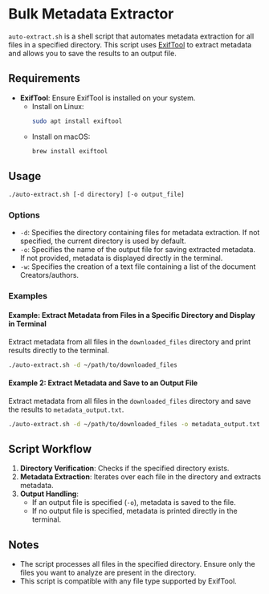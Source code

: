 # Bulk Metadata Extractor

`auto-extract.sh` is a shell script that automates metadata extraction for all files in a specified directory. This script uses [ExifTool](https://exiftool.org/) to extract metadata and allows you to save the results to an output file.

## Requirements

- **ExifTool**: Ensure ExifTool is installed on your system.
  - Install on Linux:
    ```bash
    sudo apt install exiftool
    ```
  - Install on macOS:
    ```bash
    brew install exiftool
    ```

## Usage

```bash
./auto-extract.sh [-d directory] [-o output_file]
```

### Options
- `-d`: Specifies the directory containing files for metadata extraction. If not specified, the current directory is used by default.
- `-o`: Specifies the name of the output file for saving extracted metadata. If not provided, metadata is displayed directly in the terminal.
- `-w`: Specifies the creation of a text file containing a list of the document Creators/authors. 

### Examples

#### Example: Extract Metadata from Files in a Specific Directory and Display in Terminal
Extract metadata from all files in the `downloaded_files` directory and print results directly to the terminal.

```bash
./auto-extract.sh -d ~/path/to/downloaded_files
```

#### Example 2: Extract Metadata and Save to an Output File
Extract metadata from all files in the `downloaded_files` directory and save the results to `metadata_output.txt`.

```bash
./auto-extract.sh -d ~/path/to/downloaded_files -o metadata_output.txt -w
```

## Script Workflow

1. **Directory Verification**: Checks if the specified directory exists.
2. **Metadata Extraction**: Iterates over each file in the directory and extracts metadata.
3. **Output Handling**:
   - If an output file is specified (`-o`), metadata is saved to the file.
   - If no output file is specified, metadata is printed directly in the terminal.

## Notes
- The script processes all files in the specified directory. Ensure only the files you want to analyze are present in the directory.
- This script is compatible with any file type supported by ExifTool.
